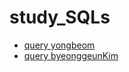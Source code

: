 # study_SQLs

- [query yongbeom](./yongbeom/w3schools/where_in_subquery.sql)
- [query byeonggeunKim](./byeonggeun/w3schools/where_in_subquery.sql)